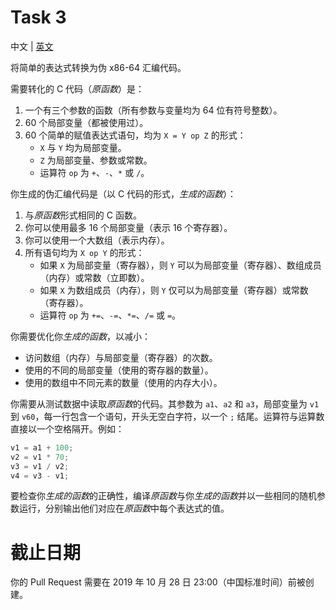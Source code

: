 # Task 3
中文 | [英文](README.md)

将简单的表达式转换为伪 x86-64 汇编代码。

需要转化的 C 代码（*原函数*）是：

1. 一个有三个参数的函数（所有参数与变量均为 64 位有符号整数）。
2. 60 个局部变量（都被使用过）。
3. 60 个简单的赋值表达式语句，均为 `X = Y op Z` 的形式：
    * `X` 与 `Y` 均为局部变量。
    * `Z` 为局部变量、参数或常数。
    * 运算符 `op` 为 `+`、`-`、`*` 或 `/`。

你生成的伪汇编代码是（以 C 代码的形式，*生成的函数*）：

1. 与*原函数*形式相同的 C 函数。
2. 你可以使用最多 16 个局部变量（表示 16 个寄存器）。
3. 你可以使用一个大数组（表示内存）。
4. 所有语句均为 `X op Y` 的形式：
    * 如果 `X` 为局部变量（寄存器），则 `Y` 可以为局部变量（寄存器）、数组成员（内存）或常数（立即数）。
    * 如果 `X` 为数组成员（内存），则 `Y` 仅可以为局部变量（寄存器）或常数（寄存器）。
    * 运算符 `op` 为 `+=`、`-=`、`*=`、`/=` 或 `=`。

你需要优化你*生成的函数*，以减小：

* 访问数组（内存）与局部变量（寄存器）的次数。
* 使用的不同的局部变量（使用的寄存器的数量）。
* 使用的数组中不同元素的数量（使用的内存大小）。

你需要从测试数据中读取*原函数*的代码。其参数为 `a1`、`a2` 和 `a3`，局部变量为 `v1` 到 `v60`，每一行包含一个语句，开头无空白字符，以一个 `;` 结尾。运算符与运算数直接以一个空格隔开。例如：

```c
v1 = a1 + 100;
v2 = v1 * 70;
v3 = v1 / v2;
v4 = v3 - v1;
```

要检查你*生成的函数*的正确性，编译*原函数*与你*生成的函数*并以一些相同的随机参数运行，分别输出他们对应在*原函数*中每个表达式的值。


# 截止日期
你的 Pull Request 需要在 2019 年 10 月 28 日 23:00（中国标准时间）前被创建。
